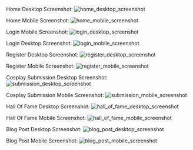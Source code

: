 Home Desktop Screenshot:
![home_desktop_screenshot](https://github.com/emmy-codes/geekhaven-blog/assets/70635859/b342a026-a6fc-4809-b719-c4dfff4e870d)

Home Mobile Screenshot:
![home_mobile_screenshot](https://github.com/emmy-codes/geekhaven-blog/assets/70635859/6004f04a-7675-4652-a873-7810712f545e)

Login Mobile Screenshot:
![login_desktop_screenshot](https://github.com/emmy-codes/geekhaven-blog/assets/70635859/bf76fdfd-c884-4dd7-b274-d690d0809509)

Login Desktop Screenshot:
![login_mobile_screenshot](https://github.com/emmy-codes/geekhaven-blog/assets/70635859/7ae309fa-8a3c-496e-8fb3-ff34efbfa661)

Register Desktop Screenshot:
![register_desktop_screenshot](https://github.com/emmy-codes/geekhaven-blog/assets/70635859/838e8c9f-c7c2-4be2-b139-49b3ecd55f8e)

Register Mobile Screenshot:
![register_mobile_screenshot](https://github.com/emmy-codes/geekhaven-blog/assets/70635859/0bec4362-f2fc-4ae5-b4e8-dd16b8bd006e)

Cosplay Submission Desktop Screenshot:
![submission_desktop_screenshot](https://github.com/emmy-codes/geekhaven-blog/assets/70635859/17318527-7549-4c6e-aec8-40fa51189dfc)

Cosplay Submission Mobile Screenshot:
![submission_mobile_screenshot](https://github.com/emmy-codes/geekhaven-blog/assets/70635859/f6969264-0f10-4f06-b330-a5ee3e7f1620)

Hall Of Fame Desktop Screenshot:
![hall_of_fame_desktop_screenshot](https://github.com/emmy-codes/geekhaven-blog/assets/70635859/634292d3-2c5a-46c4-97a0-8a7227075f62)

Hall Of Fame Mobile Screenshot:
![hall_of_fame_mobile_screenshot](https://github.com/emmy-codes/geekhaven-blog/assets/70635859/65cdc208-8e7d-4951-8179-d98ac9a1c938)

Blog Post Desktop Screenshot:
![blog_post_desktop_screenshot](https://github.com/emmy-codes/geekhaven-blog/assets/70635859/14bcdda8-0971-4983-ba4c-1ae25e460c4f)

Blog Post Mobile Screenshot:
![blog_post_mobile_screenshot](https://github.com/emmy-codes/geekhaven-blog/assets/70635859/36a6808d-6558-4e08-9afe-e2cead148b13)
